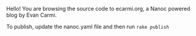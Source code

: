 Hello! You are browsing the source code to ecarmi.org, a Nanoc powered blog by Evan Carmi.

To publish, update the nanoc.yaml file and then run
  `rake publish`
